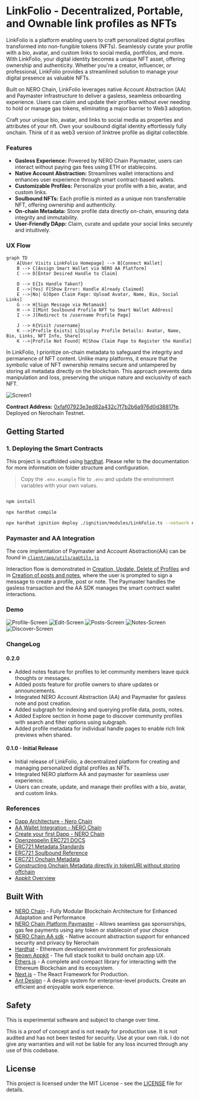 # LinkFolio - Decentralized, Portable, and Ownable link profiles as NFTs

LinkFolio is a platform enabling users to craft personalized digital profiles transformed into non-fungible tokens (NFTs). Seamlessly curate your profile with a bio, avatar, and custom links to social media, portfolios, and more. With LinkFolio, your digital identity becomes a unique NFT asset, offering ownership and authenticity. Whether you're a creator, influencer, or professional, LinkFolio provides a streamlined solution to manage your digital presence as valuable NFTs.

Built on NERO Chain, LinkFolio leverages native Account Abstraction (AA) and Paymaster infrastructure to deliver a gasless, seamless onboarding experience. Users can claim and update their profiles without ever needing to hold or manage gas tokens, eliminating a major barrier to Web3 adoption.

Craft your unique bio, avatar, and links to social media as properties and attributes of your nft. Own your soulbound digital identity effortlessly fully onchain. Think of it as web3 version of linktree profile as digital collectible.

### Features

- **Gasless Experience:** Powered by NERO Chain Paymaster, users can interact without paying gas fees using ETH or stablecoins.
- **Native Account Abstraction:** Streamlines wallet interactions and enhances user experience through smart contract-based wallets.
- **Customizable Profiles:** Personalize your profile with a bio, avatar, and custom links.
- **Soulbound NFTs:** Each profile is minted as a unique non transferrable NFT, offering ownership and authenticity.
- **On-chain Metadata:** Store profile data directly on-chain, ensuring data integrity and immutability.
- **User-Friendly DApp:** Claim, curate and update your social links securely and intuitively.

### UX Flow

```mermaid
graph TD
    A[User Visits LinkFolio Homepage] --> B[Connect Wallet]
    B --> C[Assign Smart Wallet via NERO AA Platform]
    C --> D[Enter Desired Handle to Claim]

    D --> E{Is Handle Taken?}
    E -->|Yes| F[Show Error: Handle Already Claimed]
    E -->|No| G[Open Claim Page: Upload Avatar, Name, Bio, Social Links]
    G --> H[Sign Message via Metamask]
    H --> I[Mint Soulbound Profile NFT to Smart Wallet Address]
    I --> J[Redirect to /username Profile Page]

    J --> K{Visit /username}
    K -->|Profile Exists| L[Display Profile Details: Avatar, Name, Bio, Links, NFT Info, Share]
    K -->|Profile Not Found| M[Show Claim Page to Register the Handle]
```

In LinkFolio, I prioritize on-chain metadata to safeguard the integrity and permanence of NFT content. Unlike many platforms, it ensure that the symbolic value of NFT ownership remains secure and untampered by storing all metadata directly on the blockchain. This approach prevents data manipulation and loss, preserving the unique nature and exclusivity of each NFT.

![Screen1](https://github.com/user-attachments/assets/a65575d9-44bd-47df-8f95-adb19e5866e3)

**Contract Address:** [0xfaf07923e3ed82a432c7f7b2b6a976d0d38817fe](https://testnet.neroscan.io/address/0xfaf07923e3ed82a432c7f7b2b6a976d0d38817fe?tab=Transactions). Deployed on Nerochain Testnet.

## Getting Started

### 1. Deploying the Smart Contracts

This project is scaffolded using [hardhat](https://hardhat.org/docs). Please refer to the documentation for more information on folder structure and configuration.

> Copy the `.env.example` file to `.env` and update the environment variables with your own values.

```bash

npm install

npx hardhat compile

npx hardhat ignition deploy ./ignition/modules/LinkFolio.ts --network neroTestnet
```

### Paymaster and AA Integration

The core implemtation of Paymaster and Account Abstraction(AA) can be found in [`client/app/utils/aaUtils.js`](client/app/utils/aaUtils.js)

Interaction flow is demonstrated in [Creation, Update, Delete of Profiles](client/app/[handle]/page.client.jsx#L181) and in [Creation of posts and notes](client/app/components/ProfileCard.jsx#L62),
where the user is prompted to sign a message to create a profile, post or note. The Paymaster handles the gasless transaction and the AA SDK manages the smart contract wallet interactions.

### Demo

![Profile-Screen](https://github.com/user-attachments/assets/a65575d9-44bd-47df-8f95-adb19e5866e3)
![Edit-Screen](https://github.com/user-attachments/assets/9bea64a1-959d-4dca-b10f-61e0883e3a06)
![Posts-Screen](https://github.com/user-attachments/assets/c4f57abc-856a-47e7-b801-3ca3b85b8894)
![Notes-Screen](https://github.com/user-attachments/assets/ce2a3bef-bdfb-49c7-afa0-cf3bc0ed8dd3)
![Discover-Screen](https://github.com/user-attachments/assets/099a6deb-014b-43ab-a71f-96b371ff2614)

### ChangeLog

#### 0.2.0

- Added notes feature for profiles to let community members leave quick thoughts or messages.
- Added posts feature for profile owners to share updates or announcements.
- Integrated NERO Account Abstraction (AA) and Paymaster for gasless note and post creation.
- Added subgraph for indexing and querying profile data, posts, notes.
- Added Explore section in home page to discover community profiles with search and filter options using subgraph.
- Added profile metadata for individual handle pages to enable rich link previews when shared.

#### 0.1.0 - Initial Release

- Initial release of LinkFolio, a decentralized platform for creating and managing personalized digital profiles as NFTs.
- Integrated NERO platform AA and paymaster for seamless user experience.
- Users can create, update, and manage their profiles with a bio, avatar, and custom links.

### References

- [Dapp Architecture - Nero Chain](https://docs.nerochain.io/en/getting-started/nero-dapp-architecture)
- [AA Wallet Integration - NERO Chain](https://docs.nerochain.io/en/tutorials/aa-wallet-integration)
- [Create your first Dapp - NERO Chain](https://docs.nerochain.io/en/tutorials/create-first-dapp)
- [Openzeppelin ERC721 DOCS](https://docs.openzeppelin.com/contracts/5.x/erc721)
- [ERC721 Metadata Standards](https://docs.opensea.io/docs/metadata-standards)
- [ERC721 Soulbound Reference](https://ethereum.stackexchange.com/a/161807)
- [ERC721 Onchain Metadata](https://andyhartnett.medium.com/solidity-tutorial-how-to-store-nft-metadata-and-svgs-on-the-blockchain-6df44314406b)
- [Constructing Onchain Metadata directly in tokenURI without storing offchain](https://stackoverflow.com/a/70924789)
- [Appkit Overview](https://docs.reown.com/appkit/overview)

## Built With

- [NERO Chain](https://nerochain.io/) - Fully Modular Blockchain Architecture for Enhanced Adaptation and Performance
- [NERO Chain Platform Paymaster](https://nerochain.io/paymaster) - Allows seamless gas sponsorships, gas fee payments using any token or stablecoin of your choice
- [NERO Chain AA sdk](https://docs.nerochain.io/en/developer-tools/user-op-sdk) - Native account abstraction support for enhanced security and privacy by Nerochain
- [Hardhat](https://hardhat.org/) - Ethereum development environment for professionals
- [Reown Appkit](https://reown.com/appkit) - The full stack toolkit to build onchain app UX.
- [Ethers.js](https://docs.ethers.io/v5/) - A complete and compact library for interacting with the Ethereum Blockchain and its ecosystem.
- [Next.js](https://nextjs.org/) - The React Framework for Production.
- [Ant Design](https://ant.design/) - A design system for enterprise-level products. Create an efficient and enjoyable work experience.

## Safety

This is experimental software and subject to change over time.

This is a proof of concept and is not ready for production use. It is not audited and has not been tested for security. Use at your own risk. I do not give any warranties and will not be liable for any loss incurred through any use of this codebase.

## License

This project is licensed under the MIT License - see the [LICENSE](LICENSE) file for details.
